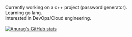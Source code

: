 Currently working on a c++ project (password generator). \
Learning go lang. \
Interested in DevOps/Cloud engineering. \
\
[![Anurag's GitHub stats](https://github-readme-stats.vercel.app/api?username=rahulk789&show_icons=true&theme=gotham)](https://github.com/anuraghazra/github-readme-stats)

